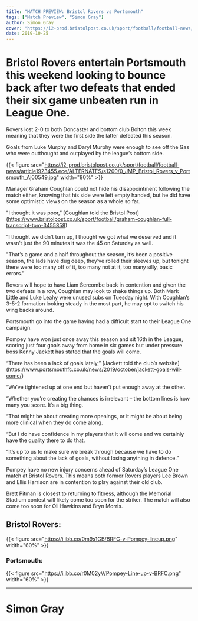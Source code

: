 ```yaml
---
title: "MATCH PREVIEW: Bristol Rovers vs Portsmouth"
tags: ["Match Preview", "Simon Gray"]
author: Simon Gray
cover: "https://i2-prod.bristolpost.co.uk/sport/football/football-news/article1923455.ece/ALTERNATES/s1200/0_JMP_Bristol_Rovers_v_Portsmouth_Aj00549.jpg"
date: 2019-10-25
---
```


# Bristol Rovers entertain Portsmouth this weekend looking to bounce back after two defeats that ended their six game unbeaten run in League One.

Rovers lost 2-0 to both Doncaster and bottom club Bolton this week meaning that they were the first side the latter defeated this season.

Goals from Luke Murphy and Daryl Murphy were enough to see off the Gas who were outthought and outplayed by the league’s bottom side.

<!--more-->

{{< figure src="https://i2-prod.bristolpost.co.uk/sport/football/football-news/article1923455.ece/ALTERNATES/s1200/0_JMP_Bristol_Rovers_v_Portsmouth_Aj00549.jpg" width="80%" >}}

Manager Graham Coughlan could not hide his disappointment following the match either, knowing that his side were left empty handed, but he did have some optimistic views on the season as a whole so far.

"I thought it was poor,” [Coughlan told the Bristol Post] (https://www.bristolpost.co.uk/sport/football/graham-coughlan-full-transcript-tom-3455858)

“I thought we didn’t turn up, I thought we got what we deserved and it wasn’t just the 90 minutes it was the 45 on Saturday as well.

"That’s a game and a half throughout the season, it’s been a positive season, the lads have dug deep, they’ve rolled their sleeves up, but tonight there were too many off of it, too many not at it, too many silly, basic errors.”

Rovers will hope to have Liam Sercombe back in contention and given the two defeats in a row, Coughlan may look to shake things up. Both Mark Little and Luke Leahy were unused subs on Tuesday night. With Coughlan’s 3-5-2 formation looking steady in the most part, he may opt to switch his wing backs around.

Portsmouth go into the game having had a difficult start to their League One campaign.

Pompey have won just once away this season and sit 16th in the League, scoring just four goals away from home in six games but under pressure boss Kenny Jackett has stated that the goals will come.

“There has been a lack of goals lately,” [Jackett told the club’s website] (https://www.portsmouthfc.co.uk/news/2019/october/jackett-goals-will-come/)

“We’ve tightened up at one end but haven’t put enough away at the other.

“Whether you’re creating the chances is irrelevant – the bottom lines is how many you score. It’s a big thing.

“That might be about creating more openings, or it might be about being more clinical when they do come along.

“But I do have confidence in my players that it will come and we certainly have the quality there to do that.

“It’s up to us to make sure we break through because we have to do something about the lack of goals, without losing anything in defence.”

Pompey have no new injury concerns ahead of Saturday’s League One match at Bristol Rovers. This means both former Rovers players Lee Brown and Ellis Harrison are in contention to play against their old club.

Brett Pitman is closest to returning to fitness, although the Memorial Stadium contest will likely come too soon for the striker. The match will also come too soon for Oli Hawkins and Bryn Morris.

## Bristol Rovers:
{{< figure src="https://i.ibb.co/0m9s1GB/BRFC-v-Pompey-lineup.png" width="60%" >}}

### Portsmouth:
{{< figure src="https://i.ibb.co/r0M02yV/Pompey-Line-up-v-BRFC.png" width="60%" >}}

--- 
# Simon Gray

<script type="text/javascript" src="//downloads.mailchimp.com/js/signup-forms/popup/unique-methods/embed.js" data-dojo-config="usePlainJson: true, isDebug: false"></script><script type="text/javascript">window.dojoRequire(["mojo/signup-forms/Loader"], function(L) { L.start({"baseUrl":"mc.us3.list-manage.com","uuid":"e17a9090e1205ae2df5fea6c4","lid":"b9f5384120","uniqueMethods":true}) })</script>

<script async src="//pagead2.googlesyndication.com/pagead/js/adsbygoogle.js"></script>
<!-- GasCast Blog Ad -->
<ins class="adsbygoogle"
     style="display:block"
     data-ad-client="ca-pub-8805482732507166"
     data-ad-slot="7113725307"
     data-ad-format="auto"
     data-full-width-responsive="true"></ins>
<script>
(adsbygoogle = window.adsbygoogle || []).push({});
</script>